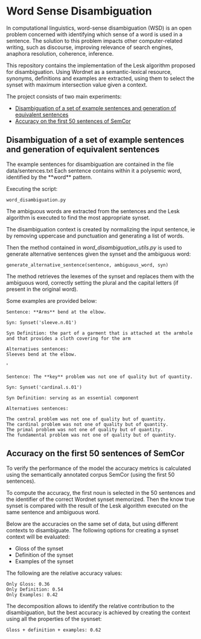 # Word Sense Disambiguation

In computational linguistics, word-sense disambiguation (WSD) is an open problem concerned with identifying which sense of a word is used in a sentence. The solution to this problem impacts other computer-related writing, such as discourse, improving relevance of search engines, anaphora resolution, coherence, inference.

This repository contains the implementation of the Lesk algorithm proposed for disambiguation. Using Wordnet as a semantic-lexical resource, synonyms, definitions and examples are extracted, using them to select the synset with maximum intersection value given a context.

The project consists of two main experiments:

- [Disambiguation of a set of example sentences and generation of equivalent sentences](##disambiguation-of-a-set-of-example-sentences-and-generation-of-equivalent-sentences)
- [Accuracy on the first 50 sentences of SemCor](##accuracy-on-the-first-50-sentences-of-semcor)

## Disambiguation of a set of example sentences and generation of equivalent sentences

The example sentences for disambiguation are contained in the file data/sentences.txt
Each sentence contains within it a polysemic word, identified by the \*\*word\*\* pattern.

Executing the script:

    word_disambiguation.py

The ambiguous words are extracted from the sentences and the Lesk algorithm is executed to find the most appropriate synset.

The disambiguation context is created by normalizing the input sentence, ie by removing uppercase and punctuation and generating a list of words.

Then the method contained in *word_disambiguation_utils.py* is used to generate alternative sentences given the synset and the ambiguous word: 

    generate_alternative_sentence(sentence, ambiguous_word, syn)
    
The method retrieves the lexemes of the synset and replaces them with the ambiguous word, correctly setting the plural and the capital letters (if present in the original word).

Some examples are provided below:

    Sentence: **Arms** bend at the elbow.

    Syn: Synset('sleeve.n.01')
    
    Syn Definition: the part of a garment that is attached at the armhole and that provides a cloth covering for the arm
    
    Alternatives sentences:
    Sleeves bend at the elbow.
    
'

    Sentence: The **key** problem was not one of quality but of quantity.
    
    Syn: Synset('cardinal.s.01')
    
    Syn Definition: serving as an essential component
    
    Alternatives sentences:
    
    The central problem was not one of quality but of quantity.
    The cardinal problem was not one of quality but of quantity.
    The primal problem was not one of quality but of quantity.
    The fundamental problem was not one of quality but of quantity.

## Accuracy on the first 50 sentences of SemCor
    
To verify the performance of the model the accuracy metrics is calculated using the semantically annotated corpus SemCor (using the first 50 sentences).

To compute the accuracy, the first noun is selected in the 50 sentences and the identifier of the correct Wordnet synset memorized. Then the know true synset is compared with the result of the Lesk algorithm executed on the same sentence and ambiguous word.

Below are the accuracies on the same set of data, but using different contexts to disambiguate. The following options for creating a synset context will be evaluated:

- Gloss of the synset
- Definition of the synset
- Examples of the synset

The following are the relative accuracy values:


    Only Gloss: 0.36
    Only Definition: 0.54
    Only Examples: 0.42
    
The decomposition allows to identify the relative contribution to the disambiguation, but the best accuracy is achieved by creating the context using all the properties of the sysnset:    

    Gloss + definition + examples: 0.62